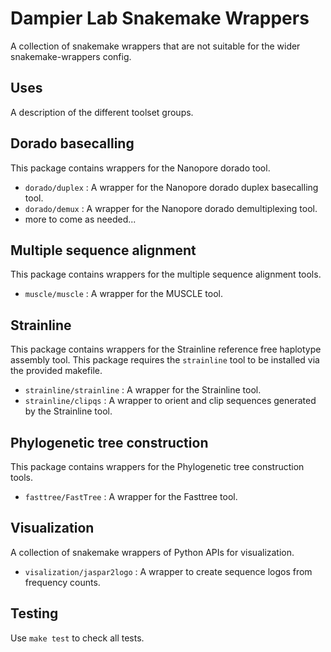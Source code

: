 # Dampier Lab Snakemake Wrappers

A collection of snakemake wrappers that are not suitable for the wider snakemake-wrappers config.

## Uses

A description of the different toolset groups.


## Dorado basecalling

This package contains wrappers for the Nanopore dorado tool.

 - `dorado/duplex` : A wrapper for the Nanopore dorado duplex basecalling tool.
 - `dorado/demux` : A wrapper for the Nanopore dorado demultiplexing tool.
 - more to come as needed...

## Multiple sequence alignment

This package contains wrappers for the multiple sequence alignment tools.

 - `muscle/muscle` : A wrapper for the MUSCLE tool.

## Strainline

This package contains wrappers for the Strainline reference free haplotype assembly tool.
This package requires the `strainline` tool to be installed via the provided makefile.

 - `strainline/strainline` : A wrapper for the Strainline tool.
 - `strainline/clipqs` : A wrapper to orient and clip sequences generated by the Strainline tool.

## Phylogenetic tree construction

This package contains wrappers for the Phylogenetic tree construction tools.

 - `fasttree/FastTree` : A wrapper for the Fasttree tool.

## Visualization

A collection of snakemake wrappers of Python APIs for visualization.

- `visalization/jaspar2logo` : A wrapper to create sequence logos from frequency counts.


## Testing

Use `make test` to check all tests.

